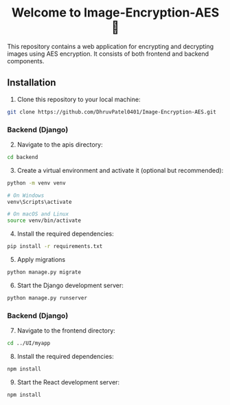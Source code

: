 <h1 align="center">Welcome to Image-Encryption-AES 👋</h1>

This repository contains a web application for encrypting and decrypting images using AES encryption. It consists of both frontend and backend components.

## Installation

1. Clone this repository to your local machine:

```bash
git clone https://github.com/DhruvPatel0401/Image-Encryption-AES.git
```

### Backend (Django)

2. Navigate to the apis directory:

```bash
cd backend
```

3. Create a virtual environment and activate it (optional but recommended):

```bash
python -m venv venv

# On Windows
venv\Scripts\activate

# On macOS and Linux
source venv/bin/activate
```

4. Install the required dependencies:

```bash
pip install -r requirements.txt
```

5. Apply migrations

```bash
python manage.py migrate
```

6. Start the Django development server:
```bash
python manage.py runserver
```

### Backend (Django)

7. Navigate to the frontend directory:

```bash
cd ../UI/myapp
```

8. Install the required dependencies:

```bash
npm install
```

9. Start the React development server:

```bash
npm install
```

